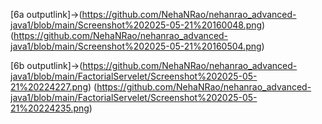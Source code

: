 [6a outputlink]->(https://github.com/NehaNRao/nehanrao_advanced-java1/blob/main/Screenshot%202025-05-21%20160048.png)
(https://github.com/NehaNRao/nehanrao_advanced-java1/blob/main/Screenshot%202025-05-21%20160504.png)

[6b outputlink]->(https://github.com/NehaNRao/nehanrao_advanced-java1/blob/main/FactorialServelet/Screenshot%202025-05-21%20224227.png)
(https://github.com/NehaNRao/nehanrao_advanced-java1/blob/main/FactorialServelet/Screenshot%202025-05-21%20224235.png)
